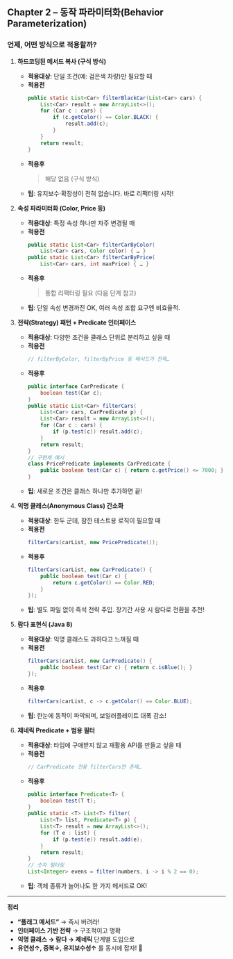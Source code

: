 ## Chapter 2 – 동작 파라미터화(Behavior Parameterization)

### 언제, 어떤 방식으로 적용할까?

1. **하드코딩된 메서드 복사 (구식 방식)**
   - **적용대상**: 단일 조건(예: 검은색 차량)만 필요할 때  
   - **적용전**  
     ```java
     public static List<Car> filterBlackCar(List<Car> cars) {
         List<Car> result = new ArrayList<>();
         for (Car c : cars) {
             if (c.getColor() == Color.BLACK) {
                 result.add(c);
             }
         }
         return result;
     }
     ```
   - **적용후**  
     > 해당 없음 (구식 방식)  
   - **팁**: 유지보수·확장성이 전혀 없습니다. 바로 리팩터링 시작!

2. **속성 파라미터화 (Color, Price 등)**
   - **적용대상**: 특정 속성 하나만 자주 변경될 때  
   - **적용전**  
     ```java
     public static List<Car> filterCarByColor(
         List<Car> cars, Color color) { … }
     public static List<Car> filterCarByPrice(
         List<Car> cars, int maxPrice) { … }
     ```
   - **적용후**  
     > 통합 리팩터링 필요 (다음 단계 참고)  
   - **팁**: 단일 속성 변경까진 OK, 여러 속성 조합 요구엔 비효율적.

3. **전략(Strategy) 패턴 + Predicate 인터페이스**
   - **적용대상**: 다양한 조건을 클래스 단위로 분리하고 싶을 때  
   - **적용전**  
     ```java
     // filterByColor, filterByPrice 등 메서드가 잔뜩…
     ```
   - **적용후**  
     ```java
     public interface CarPredicate {
         boolean test(Car c);
     }
     public static List<Car> filterCars(
         List<Car> cars, CarPredicate p) {
         List<Car> result = new ArrayList<>();
         for (Car c : cars) {
             if (p.test(c)) result.add(c);
         }
         return result;
     }
     // 구현체 예시
     class PricePredicate implements CarPredicate {
         public boolean test(Car c) { return c.getPrice() <= 7000; }
     }
     ```
   - **팁**: 새로운 조건은 클래스 하나만 추가하면 끝!

4. **익명 클래스(Anonymous Class) 간소화**
   - **적용대상**: 한두 군데, 잠깐 테스트용 로직이 필요할 때  
   - **적용전**  
     ```java
     filterCars(carList, new PricePredicate());
     ```
   - **적용후**  
     ```java
     filterCars(carList, new CarPredicate() {
         public boolean test(Car c) {
             return c.getColor() == Color.RED;
         }
     });
     ```
   - **팁**: 별도 파일 없이 즉석 전략 주입. 장기간 사용 시 람다로 전환을 추천!

5. **람다 표현식 (Java 8)**
   - **적용대상**: 익명 클래스도 과하다고 느껴질 때  
   - **적용전**  
     ```java
     filterCars(carList, new CarPredicate() {
         public boolean test(Car c) { return c.isBlue(); }
     });
     ```
   - **적용후**  
     ```java
     filterCars(carList, c -> c.getColor() == Color.BLUE);
     ```
   - **팁**: 한눈에 동작이 파악되며, 보일러플레이트 대폭 감소!

6. **제네릭 Predicate + 범용 필터**
   - **적용대상**: 타입에 구애받지 않고 재활용 API를 만들고 싶을 때  
   - **적용전**  
     ```java
     // CarPredicate 전용 filterCars만 존재…
     ```
   - **적용후**  
     ```java
     public interface Predicate<T> {
         boolean test(T t);
     }
     public static <T> List<T> filter(
         List<T> list, Predicate<T> p) {
         List<T> result = new ArrayList<>();
         for (T e : list) {
             if (p.test(e)) result.add(e);
         }
         return result;
     }
     // 숫자 필터링
     List<Integer> evens = filter(numbers, i -> i % 2 == 0);
     ```
   - **팁**: 객체 종류가 늘어나도 한 가지 메서드로 OK!

---

**정리**  
- **“플래그 메서드”** → 즉시 버려라!  
- **인터페이스 기반 전략** → 구조적이고 명확  
- **익명 클래스 → 람다 → 제네릭** 단계별 도입으로  
- **유연성↑, 중복↓, 유지보수성↑** 를 동시에 잡자! 🚀  